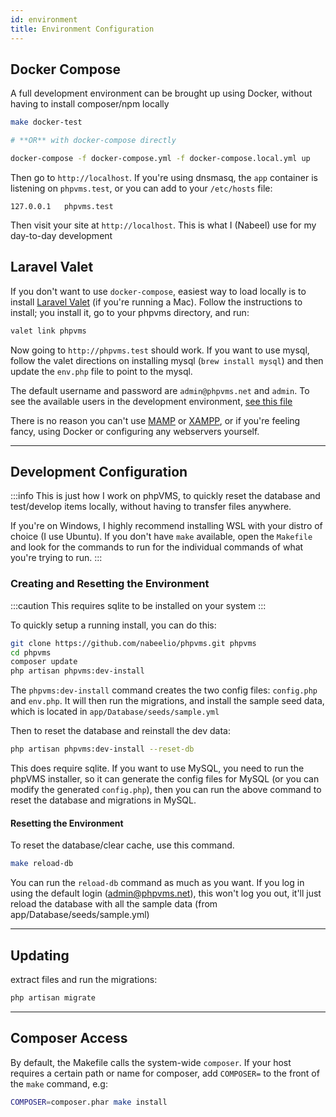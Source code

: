 ```yaml
---
id: environment
title: Environment Configuration
---
```


## Docker Compose

A full development environment can be brought up using Docker, without having to install composer/npm locally

```bash
make docker-test

# **OR** with docker-compose directly

docker-compose -f docker-compose.yml -f docker-compose.local.yml up
```

Then go to `http://localhost`. If you're using dnsmasq, the `app` container is listening on `phpvms.test`, or you can add to your `/etc/hosts` file:

```
127.0.0.1   phpvms.test
```

Then visit your site at `http://localhost`. This is what I (Nabeel) use for my day-to-day development

## Laravel Valet

If you don't want to use `docker-compose`, easiest way to load locally is to install [Laravel Valet](https://laravel.com/docs/5.5/valet) (if you're running a Mac). Follow the instructions to install; you install it, go to your phpvms directory, and run:

```bash
valet link phpvms
```

Now going to `http://phpvms.test` should work. If you want to use mysql, follow the valet directions on installing mysql (`brew install mysql`) and then update the `env.php` file to point to the mysql.

The default username and password are `admin@phpvms.net` and `admin`. To see the available users in the development environment, [see this file](https://github.com/nabeelio/phpvms/blob/master/app/Database/seeds/sample.yml#L11) 

There is no reason you can't use [MAMP](https://www.mamp.info/en) or [XAMPP](https://www.apachefriends.org), or if you're feeling fancy, using Docker or configuring any webservers yourself.

---

## Development Configuration

:::info
This is just how I work on phpVMS, to quickly reset the database and test/develop items locally, without having to transfer files anywhere.

If you're on Windows, I highly recommend installing WSL with your distro of choice (I use Ubuntu). If you don't have `make` available, open the `Makefile` and look for the commands to run for the individual commands of what you're trying to run.
:::

### Creating and Resetting the Environment

:::caution
This requires sqlite to be installed on your system
:::

To quickly setup a running install, you can do this:

```bash
git clone https://github.com/nabeelio/phpvms.git phpvms
cd phpvms
composer update
php artisan phpvms:dev-install
```

The `phpvms:dev-install` command creates the two config files: `config.php` and `env.php`. It will then run the migrations, and install the sample seed data, which is located in `app/Database/seeds/sample.yml`

Then to reset the database and reinstall the dev data:

```bash
php artisan phpvms:dev-install --reset-db
```

This does require sqlite. If you want to use MySQL, you need to run the phpVMS installer, so it can generate the config files for MySQL (or you can modify the generated `config.php`), then you can run the above command to reset the database and migrations in MySQL.

#### Resetting the Environment

To reset the database/clear cache, use this command.

```bash
make reload-db
```

You can run the `reload-db` command as much as you want. If you log in using the default login (admin@phpvms.net), this won't log you out, it'll just reload the database with all the sample data (from app/Database/seeds/sample.yml)

---

## Updating

extract files and run the migrations:

```bash
php artisan migrate
```

---

## Composer Access

By default, the Makefile calls the system-wide `composer`. If your host requires a certain path or name for composer, add `COMPOSER=` to the front of the `make` command, e.g:

```bash
COMPOSER=composer.phar make install
```
